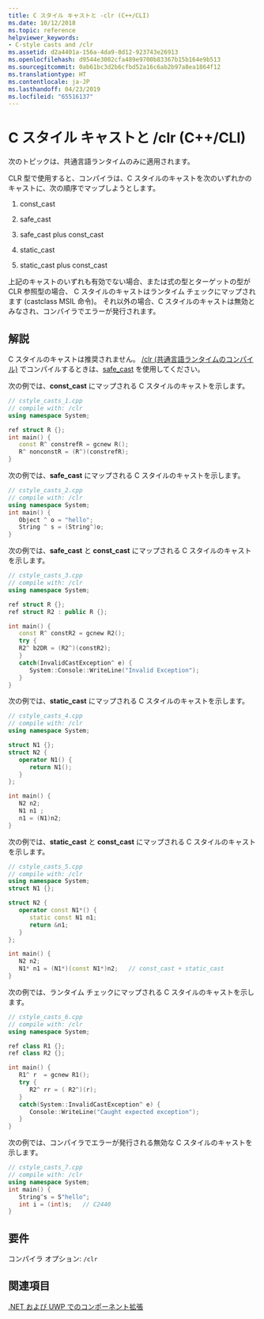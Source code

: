 ```yaml
---
title: C スタイル キャストと -clr (C++/CLI)
ms.date: 10/12/2018
ms.topic: reference
helpviewer_keywords:
- C-style casts and /clr
ms.assetid: d2a4401a-156a-4da9-8d12-923743e26913
ms.openlocfilehash: d9544e3002cfa489e9700b83367b15b164e9b513
ms.sourcegitcommit: 0ab61bc3d2b6cfbd52a16c6ab2b97a8ea1864f12
ms.translationtype: HT
ms.contentlocale: ja-JP
ms.lasthandoff: 04/23/2019
ms.locfileid: "65516137"
---
```

# <a name="c-style-casts-with-clr-ccli"></a>C スタイル キャストと /clr (C++/CLI)

次のトピックは、共通言語ランタイムのみに適用されます。

CLR 型で使用すると、コンパイラは、C スタイルのキャストを次のいずれかのキャストに、次の順序でマップしようとします。

1. const_cast

2. safe_cast

3. safe_cast plus const_cast

4. static_cast

5. static_cast plus const_cast

上記のキャストのいずれも有効でない場合、または式の型とターゲットの型が CLR 参照型の場合、 C スタイルのキャストはランタイム チェックにマップされます (castclass MSIL 命令)。 それ以外の場合、C スタイルのキャストは無効とみなされ、コンパイラでエラーが発行されます。

## <a name="remarks"></a>解説

C スタイルのキャストは推奨されません。 [/clr (共通言語ランタイムのコンパイル)](../build/reference/clr-common-language-runtime-compilation.md) でコンパイルするときは、[safe_cast](safe-cast-cpp-component-extensions.md) を使用してください。

次の例では、**const_cast** にマップされる C スタイルのキャストを示します。

```cpp
// cstyle_casts_1.cpp
// compile with: /clr
using namespace System;

ref struct R {};
int main() {
   const R^ constrefR = gcnew R();
   R^ nonconstR = (R^)(constrefR);
}
```

次の例では、**safe_cast** にマップされる C スタイルのキャストを示します。

```cpp
// cstyle_casts_2.cpp
// compile with: /clr
using namespace System;
int main() {
   Object ^ o = "hello";
   String ^ s = (String^)o;
}
```

次の例では、**safe_cast** と **const_cast** にマップされる C スタイルのキャストを示します。

```cpp
// cstyle_casts_3.cpp
// compile with: /clr
using namespace System;

ref struct R {};
ref struct R2 : public R {};

int main() {
   const R^ constR2 = gcnew R2();
   try {
   R2^ b2DR = (R2^)(constR2);
   }
   catch(InvalidCastException^ e) {
      System::Console::WriteLine("Invalid Exception");
   }
}
```

次の例では、**static_cast** にマップされる C スタイルのキャストを示します。

```cpp
// cstyle_casts_4.cpp
// compile with: /clr
using namespace System;

struct N1 {};
struct N2 {
   operator N1() {
      return N1();
   }
};

int main() {
   N2 n2;
   N1 n1 ;
   n1 = (N1)n2;
}
```

次の例では、**static_cast** と **const_cast** にマップされる C スタイルのキャストを示します。

```cpp
// cstyle_casts_5.cpp
// compile with: /clr
using namespace System;
struct N1 {};

struct N2 {
   operator const N1*() {
      static const N1 n1;
      return &n1;
   }
};

int main() {
   N2 n2;
   N1* n1 = (N1*)(const N1*)n2;   // const_cast + static_cast
}
```

次の例では、ランタイム チェックにマップされる C スタイルのキャストを示します。

```cpp
// cstyle_casts_6.cpp
// compile with: /clr
using namespace System;

ref class R1 {};
ref class R2 {};

int main() {
   R1^ r  = gcnew R1();
   try {
      R2^ rr = ( R2^)(r);
   }
   catch(System::InvalidCastException^ e) {
      Console::WriteLine("Caught expected exception");
   }
}
```

次の例では、コンパイラでエラーが発行される無効な C スタイルのキャストを示します。

```cpp
// cstyle_casts_7.cpp
// compile with: /clr
using namespace System;
int main() {
   String^s = S"hello";
   int i = (int)s;   // C2440
}
```

## <a name="requirements"></a>要件

コンパイラ オプション: `/clr`

## <a name="see-also"></a>関連項目

[.NET および UWP でのコンポーネント拡張](component-extensions-for-runtime-platforms.md)